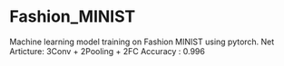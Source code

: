 # Fashion_MINIST
 Machine learning model training on Fashion MINIST using pytorch.
 Net Articture: 3Conv + 2Pooling + 2FC
 Accuracy : 0.996

